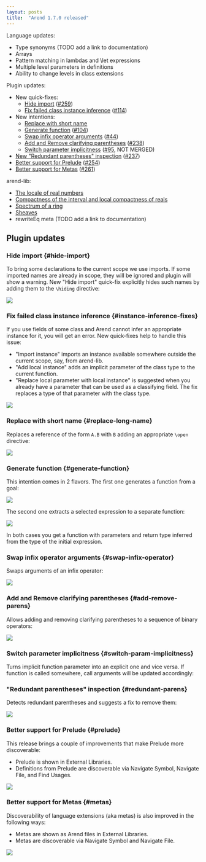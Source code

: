 ```yaml
---
layout: posts
title:  "Arend 1.7.0 released"
---
```


Language updates:

* Type synonyms (TODO add a link to documentation)
* Arrays
* Pattern matching in lambdas and \let expressions
* Multiple level parameters in definitions
* Ability to change levels in class extensions 

Plugin updates:

* New quick-fixes:
  * [Hide import](#hide-import) ([#259](https://github.com/JetBrains/intellij-arend/issues/259))
  * [Fix failed class instance inference](#instance-inference-fixes) ([#114](https://github.com/JetBrains/intellij-arend/issues/114))
* New intentions:
  * [Replace with short name](#replace-long-name)
  * [Generate function](#generate-function) ([#104](https://github.com/JetBrains/intellij-arend/issues/104))
  * [Swap infix operator arguments](#swap-infix-operator) ([#44](https://github.com/JetBrains/intellij-arend/issues/44))
  * [Add and Remove clarifying parentheses](#add-remove-parens) ([#238](https://github.com/JetBrains/intellij-arend/issues/238))
  * [Switch parameter implicitness](#switch-param-implicitness) ([#95](https://github.com/JetBrains/intellij-arend/issues/95), NOT MERGED)
* [New "Redundant parentheses" inspection](#redundant-parens) ([#237](https://github.com/JetBrains/intellij-arend/issues/237))
* [Better support for Prelude](#prelude) ([#254](https://github.com/JetBrains/intellij-arend/issues/254))
* [Better support for Metas](#metas) ([#261](https://github.com/JetBrains/intellij-arend/issues/261))

arend-lib:

* [The locale of real numbers](https://github.com/JetBrains/arend-lib/blob/master/src/Topology/Real.ard)
* [Compactness of the interval and local compactness of reals](https://github.com/JetBrains/arend-lib/blob/master/src/Topology/Real.ard)
* [Spectrum of a ring](https://github.com/JetBrains/arend-lib/blob/master/src/AG/Scheme.ard)
* [Sheaves](https://github.com/JetBrains/arend-lib/blob/master/src/Category/Topos/Sheaf.ard)
* rewriteEq meta (TODO add a link to documentation)

## Plugin updates

### Hide import {#hide-import}

To bring some declarations to the current scope we use imports. If some imported names are already in scope,
they will be ignored and plugin will show a warning. New "Hide import" quick-fix explicitly hides such names 
by adding them to the `\hiding` directive:

![](/assets/Arend-1.7.0-released/hide-import.gif)

### Fix failed class instance inference {#instance-inference-fixes}

If you use fields of some class and Arend cannot infer an appropriate instance for it, you will get an error. 
New quick-fixes help to handle this issue:
* "Import instance" imports an instance available somewhere outside the current scope, say, from arend-lib.
* "Add local instance" adds an implicit parameter of the class type to the current function. 
* "Replace local parameter with local instance" is suggested when you already have a parameter 
  that can be used as a classifying field. The fix replaces a type of that parameter with the class type.

![](/assets/Arend-1.7.0-released/instance-inference-fixes.gif)

### Replace with short name {#replace-long-name}

Replaces a reference of the form `A.B` with `B` adding an appropriate `\open` directive:

![](/assets/Arend-1.7.0-released/replace-long-name.gif)

### Generate function {#generate-function}

This intention comes in 2 flavors. The first one generates a function from a goal:

![](/assets/Arend-1.7.0-released/extract-goal.gif)

The second one extracts a selected expression to a separate function:

![](/assets/Arend-1.7.0-released/extract-expression.gif)

In both cases you get a function with parameters and return type inferred from the type of the initial expression.

### Swap infix operator arguments {#swap-infix-operator}

Swaps arguments of an infix operator:

![](/assets/Arend-1.7.0-released/swap-infix-operator.gif)

### Add and Remove clarifying parentheses {#add-remove-parens}

Allows adding and removing clarifying parentheses to a sequence of binary operators:

![](/assets/Arend-1.7.0-released/add-remove-parens.gif)

### Switch parameter implicitness {#switch-param-implicitness}

Turns implicit function parameter into an explicit one and vice versa. If function is called somewhere, 
call arguments will be updated accordingly:

### "Redundant parentheses" inspection {#redundant-parens}

Detects redundant parentheses and suggests a fix to remove them:

![](/assets/Arend-1.7.0-released/redundant-parens.gif)

### Better support for Prelude {#prelude}

This release brings a couple of improvements that make Prelude more discoverable:
* Prelude is shown in External Libraries.
* Definitions from Prelude are discoverable via Navigate Symbol, Navigate File, and Find Usages.

![](/assets/Arend-1.7.0-released/prelude.png)

### Better support for Metas {#metas}

Discoverability of language extensions (aka metas) is also improved in the following ways:
* Metas are shown as Arend files in External Libraries.
* Metas are discoverable via Navigate Symbol and Navigate File.

![](/assets/Arend-1.7.0-released/metas.png)